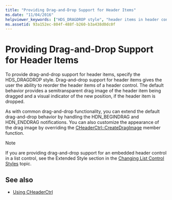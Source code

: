 ```yaml
---
title: "Providing Drag-and-Drop Support for Header Items"
ms.date: "11/04/2016"
helpviewer_keywords: ["HDS_DRAGDROP style", "header items in header controls", "CHeaderCtrl class [MFC], drag and drop support", "HDN_ notifications [MFC]"]
ms.assetid: 93a152ec-804f-488f-b260-b3a438d0dc0f
---
```

# Providing Drag-and-Drop Support for Header Items

To provide drag-and-drop support for header items, specify the HDS_DRAGDROP style. Drag-and-drop support for header items gives the user the ability to reorder the header items of a header control. The default behavior provides a semitransparent drag image of the header item being dragged and a visual indicator of the new position, if the header item is dropped.

As with common drag-and-drop functionality, you can extend the default drag-and-drop behavior by handling the HDN_BEGINDRAG and HDN_ENDDRAG notifications. You can also customize the appearance of the drag image by overriding the [CHeaderCtrl::CreateDragImage](../mfc/reference/cheaderctrl-class.md#createdragimage) member function.

> [!NOTE]
>  If you are providing drag-and-drop support for an embedded header control in a list control, see the Extended Style section in the [Changing List Control Styles](../mfc/changing-list-control-styles.md) topic.

## See also

- [Using CHeaderCtrl](../mfc/using-cheaderctrl.md)
